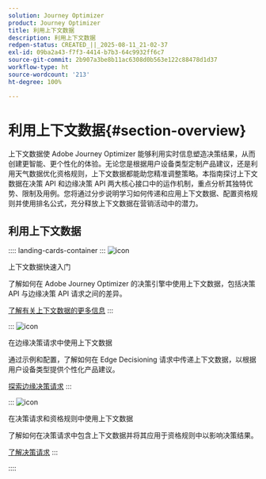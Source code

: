 ```yaml
---
solution: Journey Optimizer
product: Journey Optimizer
title: 利用上下文数据
description: 利用上下文数据
redpen-status: CREATED_||_2025-08-11_21-02-37
exl-id: 09ba2a43-f7f3-4414-b7b3-64c9932ff6c7
source-git-commit: 2b907a3be8b11ac6308d0b563e122c88478d1d37
workflow-type: ht
source-wordcount: '213'
ht-degree: 100%

---
```


# 利用上下文数据{#section-overview}

上下文数据使 Adobe Journey Optimizer 能够利用实时信息塑造决策结果，从而创建更智能、更个性化的体验。无论您是根据用户设备类型定制产品建议，还是利用天气数据优化资格规则，上下文数据都能助您精准调整策略。本指南探讨上下文数据在决策 API 和边缘决策 API 两大核心接口中的运作机制，重点分析其独特优势、限制及用例。您将通过分步说明学习如何传递和应用上下文数据、配置资格规则并使用排名公式，充分释放上下文数据在营销活动中的潜力。

## 利用上下文数据

:::: landing-cards-container
:::
![icon](https://cdn.experienceleague.adobe.com/icons/circle-play.svg)

上下文数据快速入门

了解如何在 Adobe Journey Optimizer 的决策引擎中使用上下文数据，包括决策 API 与边缘决策 API 请求之间的差异。

[了解有关上下文数据的更多信息](../using/offers/context-data.md)
:::

:::
![icon](https://cdn.experienceleague.adobe.com/icons/code-branch.svg)

在边缘决策请求中使用上下文数据

通过示例和配置，了解如何在 Edge Decisioning 请求中传递上下文数据，以根据用户设备类型提供个性化产品建议。

[探索边缘决策请求](../using/offers/context-data-edge.md)
:::

:::
![icon](https://cdn.experienceleague.adobe.com/icons/list-check.svg)

在决策请求和资格规则中使用上下文数据

了解如何在决策请求中包含上下文数据并将其应用于资格规则中以影响决策结果。

[了解决策请求](../using/offers/context-data-decisioning.md)
:::

::::

